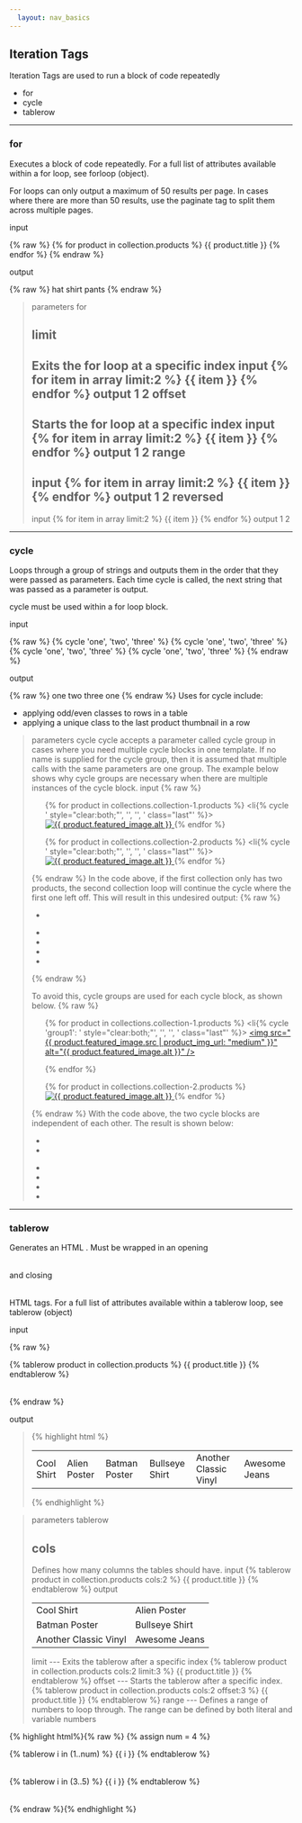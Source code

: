 ```yaml
---
  layout: nav_basics
---
```


## Iteration Tags

Iteration Tags are used to run a block of code repeatedly

- for
- cycle
- tablerow

---

### for

Executes a block of code repeatedly. For a full list of attributes available within a for loop, see forloop (object). <br>

For loops can only output a maximum of 50 results per page. In cases where there are more than 50 results, use the paginate tag to split them across multiple pages.

input

{% raw %}
  {% for product in collection.products %}
       {{ product.title }}
   {% endfor %}
{% endraw %}

output

{% raw %}
  hat shirt pants
{% endraw %}

> parameters for
>
> limit
> ---
> Exits the for loop at a specific index
> input
>  {% for item in array limit:2 %}
>    {{ item }}
>  {% endfor %}
> output
> 1 2
> offset
> ---
> Starts the for loop at a specific index
> input
>  {% for item in array limit:2 %}
>    {{ item }}
>  {% endfor %}
> output
> 1 2
> range
> ---
> input
>  {% for item in array limit:2 %}
>    {{ item }}
>  {% endfor %}
> output
> 1 2
> reversed
> ---
> input
>  {% for item in array limit:2 %}
>    {{ item }}
>  {% endfor %}
> output
> 1 2
---

### cycle

Loops through a group of strings and outputs them in the order that they were passed as parameters. Each time cycle is called, the next string that was passed as a parameter is output. <br>

cycle must be used within a for loop block.

input

{% raw %}
  {% cycle 'one', 'two', 'three' %}
  {% cycle 'one', 'two', 'three' %}
  {% cycle 'one', 'two', 'three' %}
  {% cycle 'one', 'two', 'three' %}
{% endraw %}

output

{% raw %}
  one
  two
  three
  one
{% endraw %}
Uses for cycle include:
+ applying odd/even classes to rows in a table
+ applying a unique class to the last product thumbnail in a row

> parameters cycle
> cycle accepts a parameter called cycle group in cases where you need multiple cycle blocks in one template. If no name is supplied for the cycle group, then it is assumed that multiple calls with the same parameters are one group.
The example below shows why cycle groups are necessary when there are multiple instances of the cycle block.
> input
>  {% raw %}<ul>
    {% for product in collections.collection-1.products %}
      <li{% cycle ' style="clear:both;"', '', '', ' class="last"' %}>
        <a href="{{ product.url | within: collection }}">
          <img src="{{ product.featured_image.src | product_img_url: 'medium' }}" alt="{{ product.featured_image.alt }}" />
        </a>
      </li>
    {% endfor %}
    </ul>
    <ul>
    {% for product in collections.collection-2.products %}
      <li{% cycle ' style="clear:both;"', '', '', ' class="last"' %}>
        <a href="{{ product.url | within: collection }}">
          <img src="{{ product.featured_image.src | product_img_url: 'medium' }}" alt="{{ product.featured_image.alt }}" />
        </a>
      </li>
    {% endfor %}
    </ul> {% endraw %}
> In the code above, if the first collection only has two products, the second collection loop will continue the cycle where the first one left off. This will result in this undesired output:
> {% raw %}<ul style="clear:both">
>    <li></li>
>  </ul>
> <ul>
>    <li></li>
>    <li class="last"></li>
>    <li style="clear:both"></li>
>    <li></li>
>  </ul>{% endraw %}
>
> To avoid this, cycle groups are used for each cycle block, as shown below.
> {% raw %}<ul>
>  {% for product in collections.collection-1.products %}
>    <li{% cycle 'group1': ' style="clear:both;"', '', '', ' class="last"' %}>
>      <a href="{{ product.url | within: collection }}">
>        <img src="{{ product.featured_image.src | product_img_url: "medium" }}" alt="{{ product.featured_image.alt }}" />
>      </a>
>    </li>
>  {% endfor %}
>  </ul>
> <ul>
>  {% for product in collections.collection-2.products %}
>    <li{% cycle 'group2': ' style="clear:both;"', '', '', ' class="last"' %}>
>      <a href="{{ product.url | within: collection }}">
>        <img src="{{ product.featured_image.src | product_img_url: "medium" }}" alt="{{ product.featured_image.alt }}" />
>      </a>
>    </li>
>  {% endfor %}
>  </ul>{% endraw %}
> With the code above, the two cycle blocks are independent of each other. The result is shown below:
> <ul>
>    <li style="clear:both"></li>
>    <li></li>
>  </ul>
>  <ul>
>    <li style="clear:both"></li>
>    <li></li>
>    <li></li>
>    <li class="last"></li>
>  </ul>

---

### tablerow

Generates an HTML <table>. Must be wrapped in an opening <table> and closing </table> HTML tags. For a full list of attributes available within a tablerow loop, see tablerow (object)

input

{% raw %}
  <table>
  {% tablerow product in collection.products %}
    {{ product.title }}
  {% endtablerow %}
  </table>
{% endraw %}

output
<blockquote>
  {% highlight html %}
    <table>
        <tr class="row1">
            <td class="col1">
                Cool Shirt
            </td>
            <td class="col2">
                Alien Poster
            </td>
            <td class="col3">
                Batman Poster
            </td>
            <td class="col4">
                Bullseye Shirt
            </td>
            <td class="col5">
                Another Classic Vinyl
            </td>
            <td class="col6">
                Awesome Jeans
            </td>
        </tr>
    </table>
  {% endhighlight %}
</blockquote>

> parameters tablerow
>
> cols
> ---
> Defines how many columns the tables should have.
> input
> {% tablerow product in collection.products cols:2 %}
>    {{ product.title }}
>  {% endtablerow %}
> output
> <table>
>    <tr class="row1">
>        <td class="col1">
>            Cool Shirt
>        </td>
>        <td class="col2">
>            Alien Poster
>        </td>
>    </tr>
>    <tr class="row2">
>        <td class="col1">
>            Batman Poster
>        </td>
>        <td class="col2">
>            Bullseye Shirt
>        </td>
>    </tr>
>    <tr class="row3">
>        <td class="col1">
>            Another Classic Vinyl
>        </td>
>        <td class="col2">
>            Awesome Jeans
>        </td>
>    </tr>
>  </table>
> limit
> ---
> Exits the tablerow after a specific index
> {% tablerow product in collection.products cols:2 limit:3 %}
>    {{ product.title }}
>  {% endtablerow %}
> offset
> ---
> Starts the tablerow after a specific index.
> {% tablerow product in collection.products cols:2 offset:3 %}
>    {{ product.title }}
>  {% endtablerow %}
> range
> ---
> Defines a range of numbers to loop through. The range can be defined by both literal and variable numbers
{% highlight html%}{% raw %}
  {% assign num = 4 %}
  <table>
  {% tablerow i in (1..num) %}
    {{ i }}
  {% endtablerow %}
  </table>
  <table>
  {% tablerow i in (3..5) %}
    {{ i }}
  {% endtablerow %}
  </table>
{% endraw %}{% endhighlight %}